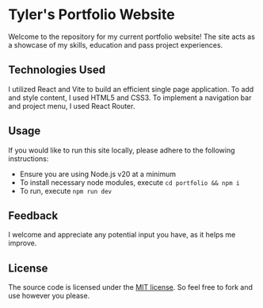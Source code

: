 # Tyler's Portfolio Website
Welcome to the repository for my current portfolio website! The site acts as a showcase of my skills, education and pass project experiences.
## Technologies Used
I utilized React and Vite to build an efficient single page application. To add and style content, I used HTML5 and CSS3. To implement a navigation bar and project menu, I used React Router.
## Usage
If you would like to run this site locally, please adhere to the following instructions:
- Ensure you are using Node.js v20 at a minimum
- To install necessary node modules, execute `cd portfolio && npm i`
- To run, execute `npm run dev`
## Feedback
I welcome and appreciate any potential input you have, as it helps me improve.
## License
The source code is licensed under the [MIT license](https://github.com/tylerhand1/portfolio/blob/main/LICENSE). So feel free to fork and use however you please.